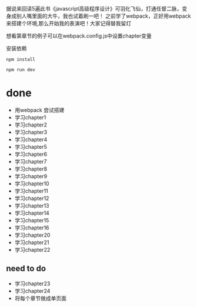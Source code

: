 据说来回读5遍此书《javascript高级程序设计》可羽化飞仙，打通任督二脉，变身成别人嘴里面的大牛，我也试着刷一吧！
之前学了webpack，正好用webpack来搭建个环境,那么开始我的表演吧！大家记得替我留灯

想看第章节的例子可以在webpack.config.js中设置chapter变量


安装依赖
```
npm install
```

```
npm run dev
```
# done

- 用webpack 尝试搭建
- 学习chapter1
- 学习chapter2
- 学习chapter3
- 学习chapter4
- 学习chapter5
- 学习chapter6
- 学习chapter7
- 学习chapter8
- 学习chapter9
- 学习chapter10
- 学习chapter11
- 学习chapter12
- 学习chapter13
- 学习chapter14
- 学习chapter15
- 学习chapter16
- 学习chapter20
- 学习chapter21
- 学习chapter22

## need to do

- 学习chapter23
- 学习chapter24
- 将每个章节做成单页面